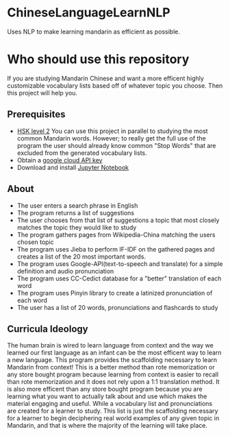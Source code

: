 # ChineseLanguageLearnNLP
Uses NLP to make learning mandarin as efficient as possible.
# Who should use this repository
If you are studying Mandarin Chinese and want a more efficent highly customizable vocabulary lists based off of whatever topic you choose. Then this project will help you.  
## Prerequisites
-  [HSK level 2](https://www.digmandarin.com/hsk-1-vocabulary-list.html) You can use this project in parallel to studying the most common Mandarin words. However; to really get the full use of the program the user should already know common "Stop Words" that are excluded from the generated vocabulary lists.
- Obtain a [google cloud API key](https://cloud.google.com/docs/authentication/api-keys)
- Download and install [Jupyter Notebook](https://jupyter.readthedocs.io/en/latest/install.html)
## About
- The user enters a search phrase in English
- The program returns a list of suggestions 
- The user chooses from that list of suggestions a topic that most closely matches the topic they would like to study 
- The program gathers pages from Wikipedia-China matching the users chosen topic
- The program uses Jieba to perform IF-IDF on the gathered pages and creates a list of the 20 most important words.
- The program uses Google-API(text-to-speech and translate) for a simple definition and audio pronunciation
- The program uses CC-Cedict database for a "better" translation of each word
- The program uses Pinyin library to create a latinized pronunciation of each word
- The user has a list of 20 words, pronunciations and flashcards to study
## Curricula Ideology
The human brain is wired to learn language from context and the way we learned our first language as an infant can be the most efficent way to learn a new language.  This program provides the scaffolding necessary to learn Mandarin from context!  This is a better method than rote memorization or any store bought program because learning from context is easier to recall than rote memorization and it does not rely upon a 1:1 translation method.  It is also more efficent than any store bought program because you are learning what you want to actually talk about and use which makes the material engaging and useful.  While a vocabulary list and pronunciations are created for a learner to study. This list is just the scaffolding necessary for a learner to begin deciphering real world examples of any given topic in Mandarin, and that is where the majority of the learning will take place.  
